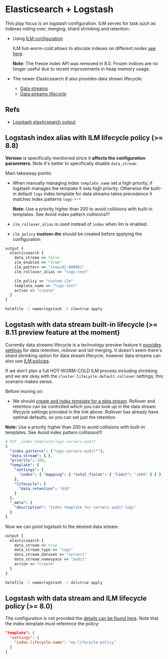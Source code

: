# Elasticsearch + Logstash

This play focus is on logstash configuration. ILM serves for task such as indexes rolling over, merging, shard shrinking and retention:

  * Using [ILM configuration](https://www.elastic.co/guide/en/elasticsearch/reference/current/index-lifecycle-management.html)

    ILM hot-worm-cold allows to allocate indexes on different nodes [see here](https://www.elastic.co/blog/implementing-hot-warm-cold-in-elasticsearch-with-index-lifecycle-management).

    **Note**: The freeze index API was removed in 8.0. Frozen indices are no longer useful due to recent improvements in heap memory usage.

  * The newer Elasticsearch 8 also provides data stream lifecycle:

    - [Data streams](https://www.elastic.co/guide/en/elasticsearch/reference/current/data-streams.html)
    - [Data streams lifecycle](https://www.elastic.co/guide/en/elasticsearch/reference/current/data-stream-lifecycle.html)

## Refs

* [Logstash elasticsearch output](https://www.elastic.co/guide/en/logstash/current/plugins-outputs-elasticsearch.html)

## Logstash index alias with ILM lifecycle policy (>= 8.8)

**Version** is specifically mentioned since it **affects the configuration parameters**.
Note it's better to specifically disable `data_stream`.

Main takeaway points:
* When manually managing index `template_name` set a high priority, if logstash manages the template it sets high priority.
  Otherwise the built-in default `logs` index template for data streams takes precedence it matches index patterns `logs-*-*`

  **Note:** Use a priority higher than 200 to avoid collisions with built-in templates. See Avoid index pattern collisions!!!
* `ilm_rollover_alias` is used instead of `index` when ilm is enabled.
* `ilm_policy` **custom-ilm** should be created before applying the configuration

```ruby
output {
  elasticsearch {
    data_stream => false
    ilm_enabled => "true"
    ilm_pattern => "{now/d}-000001"
    ilm_rollover_alias => "logs-test"

    ilm_policy => "custom-ilm"
    template_name => "logs-test"
    action => "create"
  }
}
```

```bash
helmfile -l name=logstash -l ilm=true apply
```

## Logstash with data stream built-in lifecycle (>= 8.11 preview feature at the moment)

Currently data streams lifecycle is a technology preview feature it [provides settings](https://www.elastic.co/guide/en/elasticsearch/reference/current/data-stream-lifecycle-settings.html) for data retention, rollover and tail merging. It doesn't seem there's shard shrinking option for data stream lifecycle, however data streams can also use [ILM policies](https://www.elastic.co/guide/en/elasticsearch/reference/current/set-up-a-data-stream.html#create-index-lifecycle-policy).

If we don't plan a full HOT-WORM-COLD ILM process including shrinking and we are okay with the `cluster.lifecycle.default.rollover` settings, this scenario makes sense.

Before moving on:
  * We should [create and index template for a data stream](https://www.elastic.co/guide/en/elasticsearch/reference/current/tutorial-manage-new-data-stream.html#create-index-template-with-lifecycle). Rollover and retention can be controlled which you can look up in the data stream lifecycle settings provided in the link above. Rollover has already have optimal defaults, so you can set just the retention.

**Note:** Use a priority higher than 200 to avoid collisions with built-in templates. See Avoid index pattern collisions!!!

```yaml
# PUT _index_template/logs-servers-audit
{
  "index_patterns": ["logs-servers-audit*"],
  "data_stream": { },
  "priority": 200,
  "template": {
    "settings": {
      "index": { "mapping": { "total_fields": { "limit": "1000" } } }
    },
    "lifecycle": {
      "data_retention": "62d"
    }
  },
  "_meta": {
    "description": "Index template for servers audit logs"
  }
}
```

Now we can point logstash to the desired data stream:

```ruby
output {
  elasticsearch {
    data_stream => true
    data_stream_type => "logs"
    data_stream_dataset => "servers"
    data_stream_namespace => "audit"
    action => "create"
  }
}
```

```bash
helmfile -l name=logstash -l dsl=true apply
```

## Logstash with data stream and ILM lifecycle policy (>= 8.0)

The configuration is not provided the [details can be found here](https://www.elastic.co/guide/en/elasticsearch/reference/8.10/set-up-a-data-stream.html).
Note that the index template must reference the policy:

```json
"template": {
  "settings": {
    "index.lifecycle.name": "my-lifecycle-policy"
  }
}
```
